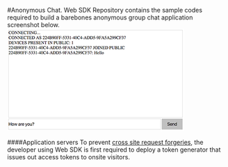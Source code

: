 #Anonymous Chat. Web SDK
Repository contains the sample codes required to build a barebones anonymous group chat application screenshot below.
![Anonymous](https://github.com/cloudilly/images/blob/master/javascript_anonymous.png)

####Application servers
To prevent [cross site request forgeries](https://en.wikipedia.org/wiki/Cross-site_request_forgery), the developer using Web SDK is first required to deploy a token generator that issues out access tokens to onsite visitors.
